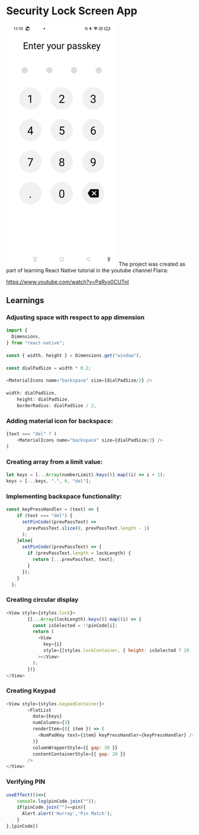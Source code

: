 # Security Lock Screen App

<img width="300px" src="lockscreenapp-screenshot.jpg" alt="image_name png" />
The project was created as part of learning React Native tutorial in the youtube channel Flaira:

https://www.youtube.com/watch?v=PaRyx0CUTnI


## Learnings

### Adjusting space with respect to app dimension
```js
import {
  Dimensions,
} from "react-native";

const { width, height } = Dimensions.get("window");

const dialPadSize = width * 0.2;

<MaterialIcons name="backspace" size={dialPadSize/2} />

width: dialPadSize,
    height: dialPadSize,
    borderRadius: dialPadSize / 2,
```

### Adding material icon for backspace:

```js
{text === "del" ? (
    <MaterialIcons name="backspace" size={dialPadSize/2} />
)
```

### Creating array from a limit value:

```js
let keys = [...Array(numberLimit).keys()].map((i) => i + 1);
keys = [...keys, ".", 0, "del"];
```

### Implementing backspace functionality:

```js
const keyPressHandler = (text) => {
    if (text === "del") {
      setPinCode((prevPassText) =>
        prevPassText.slice(0, prevPassText.length - 1)
      );
    }else{
      setPinCode((prevPassText) => {
        if (prevPassText.length < lockLength) {
          return [...prevPassText, text];
        }
      });
    }
  };
```

### Creating circular display

```js
<View style={styles.lock}>
        {[...Array(lockLength).keys()].map((i) => {
          const isSelected = !!pinCode[i];
          return (
            <View
              key={i}
              style={[styles.lockContainer, { height: isSelected ? 20 : 2 }]}
            ></View>
          );
        })}
</View>
```

### Creating Keypad
```js
<View style={styles.keypadContainer}>
        <FlatList
          data={keys}
          numColumns={3}
          renderItem={({ item }) => (
            <NumPadKey text={item} keyPressHandler={keyPressHandler} />
          )}
          columnWrapperStyle={{ gap: 20 }}
          contentContainerStyle={{ gap: 20 }}
        />
</View>
```

### Verifying PIN
```js
useEffect(()=>{
    console.log(pinCode.join(""));
    if(pinCode.join("")==pin){
      Alert.alert('Hurray','Pin Match');
    }
},[pinCode])
```
